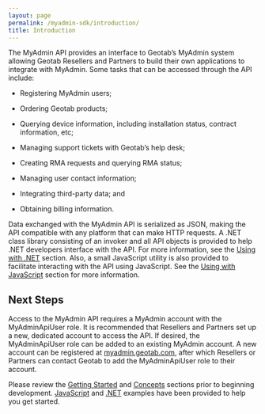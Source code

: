 ```yaml
---
layout: page
permalink: /myadmin-sdk/introduction/
title: Introduction
---
```


The MyAdmin API provides an interface to Geotab’s MyAdmin system allowing Geotab Resellers and Partners to build their own applications to integrate with MyAdmin. Some tasks that can be accessed through the API include:

  * Registering MyAdmin users; 

  * Ordering Geotab products;

  * Querying device information, including installation status, contract information, etc;

  * Managing support tickets with Geotab’s help desk;

  * Creating RMA requests and querying RMA status;

  * Managing user contact information;

  * Integrating third-party data; and

  * Obtaining billing information.

Data exchanged with the MyAdmin API is serialized as JSON, making the API compatible with any platform that can make HTTP requests. A .NET class library consisting of an invoker and all API objects is provided to help .NET developers interface with the API. For more information, see the [Using with .NET](../guides/using-with-dotnet-framework/ "Using with .NET Framework") section. Also, a small JavaScript utility is also provided to facilitate interacting with the API using JavaScript. See the [Using with JavaScript](../guides/using-with-javascript/ "Using with JavaScript") section for more information.

## Next Steps
Access to the MyAdmin API requires a MyAdmin account with the MyAdminApiUser role. It is recommended that Resellers and Partners set up a new, dedicated account to access the API. If desired, the MyAdminApiUser role can be added to an existing MyAdmin account. A new account can be registered at [myadmin.geotab.com](https://myadmin.geotab.com "MyAdmin"), after which Resellers or Partners can contact Geotab to add the MyAdminApiUser role to their account.

Please review the [Getting Started](../guides/getting-started/ "Getting Started") and [Concepts](../guides/concepts/ "Concepts") sections prior to beginning development. [JavaScript](../code-samples/javascript-examples/ "JavaScript Examples") and [.NET](../code-samples/dotnet-framework-examples/ ".NET Framework Examples") examples have been provided to help you get started.